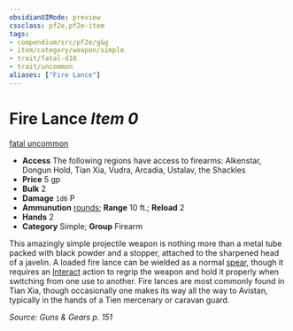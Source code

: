 ```yaml
---
obsidianUIMode: preview
cssclass: pf2e,pf2e-item
tags:
- compendium/src/pf2e/g&g
- item/category/weapon/simple
- trait/fatal-d10
- trait/uncommon
aliases: ["Fire Lance"]
---
```

# Fire Lance *Item 0*  
[fatal <d10>](../../../Rules/traits/fatal.md)  [uncommon](../../../Rules/traits/uncommon.md)  

- **Access** The following regions have access to firearms: Alkenstar, Dongun Hold, Tian Xia, Vudra, Arcadia, Ustalav, the Shackles
- **Price** 5 gp
- **Bulk** 2
- **Damage** `1d6` P
- **Ammunution** [rounds](round-10-g-g.md); **Range** 10 ft.; **Reload** 2
- **Hands** 2
- **Category** Simple; **Group** Firearm 

This amazingly simple projectile weapon is nothing more than a metal tube packed with black powder and a stopper, attached to the sharpened head of a javelin. A loaded fire lance can be wielded as a normal [spear](spear.md), though it requires an [Interact](../../../Rules/actions/interact.md) action to regrip the weapon and hold it properly when switching from one use to another. Fire lances are most commonly found in Tian Xia, though occasionally one makes its way all the way to Avistan, typically in the hands of a Tien mercenary or caravan guard.

*Source: Guns & Gears p. 151*